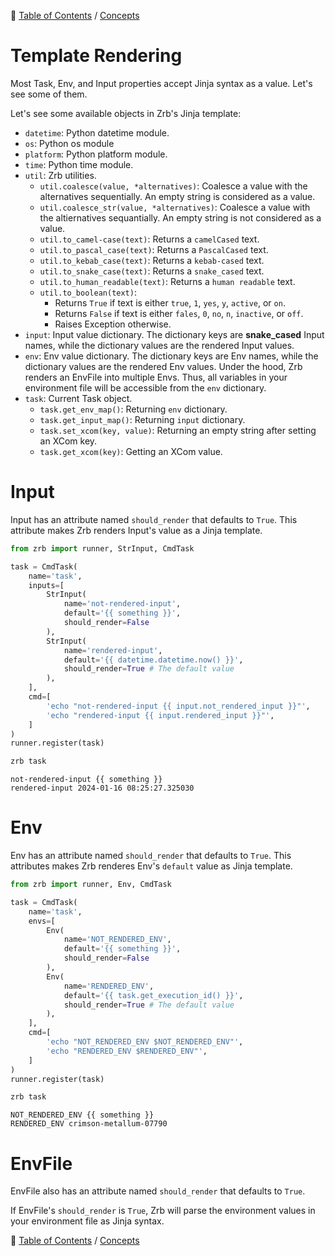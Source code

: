 🔖 [Table of Contents](../README.md) / [Concepts](README.md)

# Template Rendering

Most Task, Env, and Input properties accept Jinja syntax as a value. Let's see some of them.

Let's see some available objects in Zrb's Jinja template:

- `datetime`: Python datetime module.
- `os`: Python os module
- `platform`: Python platform module.
- `time`: Python time module.
- `util`: Zrb utilities.
    - `util.coalesce(value, *alternatives)`: Coalesce a value with the alternatives sequentially. An empty string is considered as a value.
    - `util.coalesce_str(value, *alternatives)`: Coalesce a value with the altiernatives sequantially. An empty string is not considered as a value.
    - `util.to_camel-case(text)`: Returns a `camelCased` text.
    - `util.to_pascal_case(text)`: Returns a `PascalCased` text.
    - `util.to_kebab_case(text)`: Returns a `kebab-cased` text.
    - `util.to_snake_case(text)`: Returns a `snake_cased` text.
    - `util.to_human_readable(text)`: Returns a `human readable` text.
    - `util.to_boolean(text)`:
        - Returns `True` if text is either `true`, `1`, `yes`, `y`, `active`, or `on`. 
        - Returns `False` if text is either `fales`, `0`, `no`, `n`, `inactive`, or `off`.
        - Raises Exception otherwise.
- `input`: Input value dictionary. The dictionary keys are __snake_cased__ Input names, while the dictionary values are the rendered Input values.
- `env`: Env value dictionary. The dictionary keys are Env names, while the dictionary values are the rendered Env values. Under the hood, Zrb renders an EnvFile into multiple Envs. Thus, all variables in your environment file will be accessible from the `env` dictionary.
- `task`: Current Task object.
    - `task.get_env_map()`: Returning `env` dictionary.
    - `task.get_input_map()`: Returning `input` dictionary.
    - `task.set_xcom(key, value)`: Returning an empty string after setting an XCom key.
    - `task.get_xcom(key)`: Getting an XCom value.


# Input

Input has an attribute named `should_render` that defaults to `True`. This attribute makes Zrb renders Input's value as a Jinja template.

```python
from zrb import runner, StrInput, CmdTask

task = CmdTask(
    name='task',
    inputs=[
        StrInput(
            name='not-rendered-input',
            default='{{ something }}',
            should_render=False
        ),
        StrInput(
            name='rendered-input',
            default='{{ datetime.datetime.now() }}',
            should_render=True # The default value
        ),
    ],
    cmd=[
        'echo "not-rendered-input {{ input.not_rendered_input }}"',
        'echo "rendered-input {{ input.rendered_input }}"',
    ]
)
runner.register(task)
```

```bash
zrb task
```

```
not-rendered-input {{ something }}
rendered-input 2024-01-16 08:25:27.325030
```

# Env

Env has an attribute named `should_render` that defaults to `True`. This attributes makes Zrb renderes Env's `default` value as Jinja template.

```python
from zrb import runner, Env, CmdTask

task = CmdTask(
    name='task',
    envs=[
        Env(
            name='NOT_RENDERED_ENV',
            default='{{ something }}',
            should_render=False
        ),
        Env(
            name='RENDERED_ENV',
            default='{{ task.get_execution_id() }}',
            should_render=True # The default value
        ),
    ],
    cmd=[
        'echo "NOT_RENDERED_ENV $NOT_RENDERED_ENV"',
        'echo "RENDERED_ENV $RENDERED_ENV"',
    ]
)
runner.register(task)
```

```bash
zrb task
```

```
NOT_RENDERED_ENV {{ something }}
RENDERED_ENV crimson-metallum-07790
```

# EnvFile

EnvFile also has an attribute named `should_render` that defaults to `True`.

If EnvFile's `should_render` is `True`, Zrb will parse the environment values in your environment file as Jinja syntax.


🔖 [Table of Contents](../README.md) / [Concepts](README.md)
